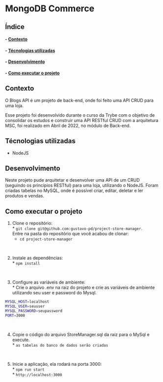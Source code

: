 <h1>MongoDB Commerce</h1>

<h2>Índice</h2>
<h4>- <a href="#context">Contexto</a></h4>
<h4>- <a href="#tecnologies">Técnologias utilizadas</a></h4>
<h4>- <a href="#development">Desenvolvimento</a></h4>
<h4>- <a href="#howtouse">Como executar o projeto</a></h4>

<h2 id="context">Contexto</h2>

<p>O Blogs API é um projeto de back-end, onde foi feito uma API CRUD para uma loja.</p>
<p>Esse projeto foi desenvolvido durante o curso da Trybe com o objetivo de consolidar os estudos e construir uma API RESTful CRUD com a arquitetura MSC, foi realizado em Abril de 2022, no módulo de Back-end.</p>


<h2 id="tecnologies">Técnologias utilizadas</h2>

<ul>
  <li>NodeJS</li>
</ul>

<h2 id="development">Desenvolvimento</h2>

<p>Neste projeto pude arquitetar e desenvolver uma API de um CRUD (seguindo os princípios RESTful) para uma loja, utilizando o NodeJS. Foram criadas tabelas no MySQL, onde é possível criar, editar, deletar e ler produtos e vendas.</p>

<h2 id="howtouse">Como executar o projeto</h2>

  1. Clone o repositório:
    </br>
    * `git clone git@github.com:gustavo-pd/project-store-manager`.
    </br>
    Entre na pasta do repositório que você acabou de clonar:
    </br>
      * `cd project-store-manager`
</br>

  2. Instale as dependências:
    </br>
    * `npm install`
</br>

  3. Configure as variáveis de ambiente:
    </br>
    * Crie o arquivo .env na raiz do projeto e crie as variáveis de ambiente utilizando seu user e password do Mysql.
    </br>
```sh
MYSQL_HOST=localhost
MYSQL_USER=seuuser
MYSQL_PASSWORD=seupassword
PORT=3000
```
</br>

  4. Copie o código do arquivo StoreManager.sql da raíz para o MySql e execute.
    </br>
    * `as tabelas do banco de dados serão criadas`
</br>

  5. Inicie a aplicação, ela rodará na porta 3000:
    </br>
    * `npm run start`
    </br>
    * `http://localhost:3000`
</br>
